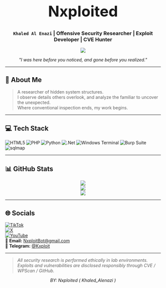 <h1 align="center" style="font-size: 48px;">Nxploited</h1>
<h3 align="center"><code>Khaled Al Enazi</code> | Offensive Security Researcher | Exploit Developer | CVE Hunter</h3>

<p align="center">
  <img src="https://readme-typing-svg.herokuapp.com?font=Fira+Code&size=22&color=F70000&center=true&vCenter=true&width=500&lines=Ethical+Hacker;Cybersecurity+Specialist;WordPress+0-Day+Hunter;Exploit+Writer" />
</p>

<p align="center"><i>"I was here before you noticed, and gone before you realized."</i></p>

---

## 🔻 About Me

> A researcher of hidden system structures.  
> I observe details others overlook, and analyze the familiar to uncover the unexpected.  
> Where conventional inspection ends, my work begins.

---

## 💻 Tech Stack

![HTML5](https://img.shields.io/badge/html5-%23E34F26.svg?style=for-the-badge&logo=html5&logoColor=white) 
![PHP](https://img.shields.io/badge/php-%23777BB4.svg?style=for-the-badge&logo=php&logoColor=white) 
![Python](https://img.shields.io/badge/python-3670A0?style=for-the-badge&logo=python&logoColor=ffdd54) 
![.Net](https://img.shields.io/badge/.NET-5C2D91?style=for-the-badge&logo=.net&logoColor=white) 
![Windows Terminal](https://img.shields.io/badge/Windows%20Terminal-%234D4D4D.svg?style=for-the-badge&logo=windows-terminal&logoColor=white) 
![Burp Suite](https://img.shields.io/badge/Burp_Suite-orange?style=for-the-badge&logo=burp-suite&logoColor=white)
![sqlmap](https://img.shields.io/badge/sqlmap-black?style=for-the-badge&logo=sqlite&logoColor=white)

---

## 📊 GitHub Stats

<p align="center">
  <img src="https://github-readme-stats.vercel.app/api?username=Nxploited&theme=dark&hide_border=true&show_icons=true&hide=prs,issues,contribs" />
  <br>
  <img src="https://github-readme-streak-stats.herokuapp.com?user=Nxploited&theme=dark&hide_border=true"/>
  <br>
  <img src="https://github-readme-stats.vercel.app/api/top-langs/?username=Nxploited&layout=compact&theme=dark&hide_border=true"/>
</p>

---

## 🌐 Socials

[![TikTok](https://img.shields.io/badge/TikTok-%23000000.svg?logo=TikTok&logoColor=white)](https://tiktok.com/@nxploit)  
[![X](https://img.shields.io/badge/X-black.svg?logo=X&logoColor=white)](https://x.com/Nxploited)  
[![YouTube](https://img.shields.io/badge/YouTube-%23FF0000.svg?logo=YouTube&logoColor=white)](https://youtube.com/@Nxploited)  
📧 **Email:** [NxploitBot@gmail.com](mailto:NxploitBot@gmail.com)  
📨 **Telegram:** [@Kxploit](https://t.me/Kxploit)

---

> _All security research is performed ethically in lab environments._  
> _Exploits and vulnerabilities are disclosed responsibly through CVE / WPScan / GitHub._

<p align="center"><i>BY: Nxploited ( Khaled_Alenazi )</i></p>
